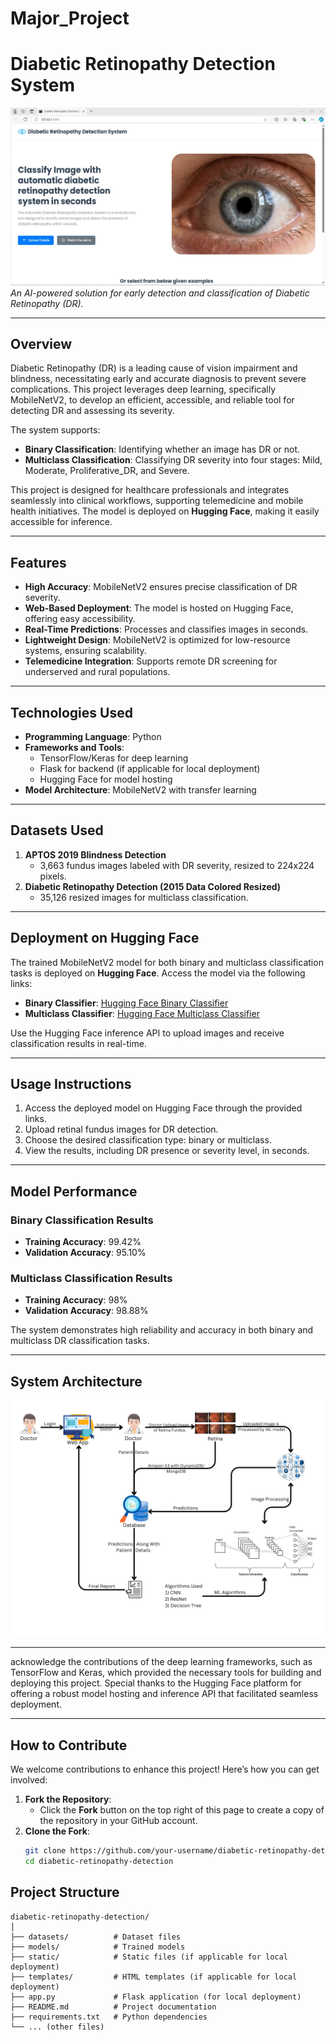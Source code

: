 # Major_Project
# **Diabetic Retinopathy Detection System**

![Diabetic Retinopathy Detection](https://github.com/Ritiksb007/Major_Project/blob/Documentation/UI.png)  
*An AI-powered solution for early detection and classification of Diabetic Retinopathy (DR).*

---

## **Overview**  
Diabetic Retinopathy (DR) is a leading cause of vision impairment and blindness, necessitating early and accurate diagnosis to prevent severe complications. This project leverages deep learning, specifically MobileNetV2, to develop an efficient, accessible, and reliable tool for detecting DR and assessing its severity.  

The system supports:  
- **Binary Classification**: Identifying whether an image has DR or not.  
- **Multiclass Classification**: Classifying DR severity into four stages: Mild, Moderate, Proliferative_DR, and Severe.  

This project is designed for healthcare professionals and integrates seamlessly into clinical workflows, supporting telemedicine and mobile health initiatives. The model is deployed on **Hugging Face**, making it easily accessible for inference.

---

## **Features**  
- **High Accuracy**: MobileNetV2 ensures precise classification of DR severity.  
- **Web-Based Deployment**: The model is hosted on Hugging Face, offering easy accessibility.  
- **Real-Time Predictions**: Processes and classifies images in seconds.  
- **Lightweight Design**: MobileNetV2 is optimized for low-resource systems, ensuring scalability.  
- **Telemedicine Integration**: Supports remote DR screening for underserved and rural populations.  

---

## **Technologies Used**  
- **Programming Language**: Python  
- **Frameworks and Tools**:  
  - TensorFlow/Keras for deep learning  
  - Flask for backend (if applicable for local deployment)  
  - Hugging Face for model hosting  
- **Model Architecture**: MobileNetV2 with transfer learning  

---

## **Datasets Used**  
1. **APTOS 2019 Blindness Detection**  
   - 3,663 fundus images labeled with DR severity, resized to 224x224 pixels.  
2. **Diabetic Retinopathy Detection (2015 Data Colored Resized)**  
   - 35,126 resized images for multiclass classification.  

---

## **Deployment on Hugging Face**  

The trained MobileNetV2 model for both binary and multiclass classification tasks is deployed on **Hugging Face**. Access the model via the following links:  

- **Binary Classifier**: [Hugging Face Binary Classifier](#)  
- **Multiclass Classifier**: [Hugging Face Multiclass Classifier](#)  

Use the Hugging Face inference API to upload images and receive classification results in real-time.

---

## **Usage Instructions**  
1. Access the deployed model on Hugging Face through the provided links.  
2. Upload retinal fundus images for DR detection.  
3. Choose the desired classification type: binary or multiclass.  
4. View the results, including DR presence or severity level, in seconds.  

---

## **Model Performance**  

### **Binary Classification Results**  
- **Training Accuracy**: 99.42%  
- **Validation Accuracy**: 95.10%  

### **Multiclass Classification Results**  
- **Training Accuracy**: 98%  
- **Validation Accuracy**: 98.88%  

The system demonstrates high reliability and accuracy in both binary and multiclass DR classification tasks.

---

## **System Architecture**  
![System Architecture](https://github.com/Ritiksb007/Major_Project/blob/Documentation/Final%20System%20Architecture.png)

---
acknowledge the contributions of the deep learning frameworks, such as TensorFlow and Keras, which provided the necessary tools for building and deploying this project. Special thanks to the Hugging Face platform for offering a robust model hosting and inference API that facilitated seamless deployment.

---

## **How to Contribute**  
We welcome contributions to enhance this project! Here’s how you can get involved:  
1. **Fork the Repository**:  
   - Click the **Fork** button on the top right of this page to create a copy of the repository in your GitHub account.  
2. **Clone the Fork**:  
   ```bash
   git clone https://github.com/your-username/diabetic-retinopathy-detection.git
   cd diabetic-retinopathy-detection

## **Project Structure**  
```plaintext
diabetic-retinopathy-detection/
│
├── datasets/          # Dataset files
├── models/            # Trained models
├── static/            # Static files (if applicable for local deployment)
├── templates/         # HTML templates (if applicable for local deployment)
├── app.py             # Flask application (for local deployment)
├── README.md          # Project documentation
├── requirements.txt   # Python dependencies
└── ... (other files)

